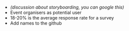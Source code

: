 * *(discussion about storyboarding, you can google this)*
* Event organisers as potential user
* 18-20% is the average response rate for a survey
* Add names to the github
